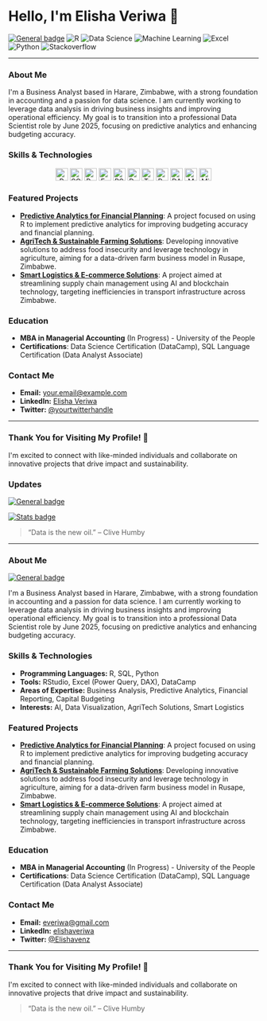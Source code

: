 # Hello, I'm Elisha Veriwa 👋


[![General badge](https://img.shields.io/badge/DataScience-Accounting-white.svg)](https://shields.io/)
![R](https://img.shields.io/badge/R-276DC3?style=flat&logo=R&logoColor=white)
![Data Science](https://img.shields.io/badge/Data%20Science-000000?style=flat&logo=data%20science)
![Machine Learning](https://img.shields.io/badge/Machine%20Learning-FFCA28?style=flat&logo=TensorFlow&logoColor=white)
![Excel](https://img.shields.io/badge/Excel-217346?style=flat&logo=microsoft%20excel&logoColor=white)
![Python](https://img.shields.io/badge/Python-3670A0?style=flat&logo=python&logoColor=white)
![Stackoverflow](https://img.shields.io/badge/Stackoverflow-FFA500?style=flat&logo=stackoverflow&logoColor=white)

---

### About Me
I'm a Business Analyst based in Harare, Zimbabwe, with a strong foundation in accounting and a passion for data science. I am currently working to leverage data analysis in driving business insights and improving operational efficiency. My goal is to transition into a professional Data Scientist role by June 2025, focusing on predictive analytics and enhancing budgeting accuracy.

### Skills & Technologies
<div align="center">
    <img src="https://img.shields.io/badge/R-276DC3?style=flat-square&logo=R&logoColor=white" alt="R" height="25"/>
    <img src="https://img.shields.io/badge/SQL-003B57?style=flat-square&logo=mysql&logoColor=white" alt="SQL" height="25"/>
    <img src="https://img.shields.io/badge/Python-3670A0?style=flat-square&logo=python&logoColor=white" alt="Python" height="25"/>
    <img src="https://img.shields.io/badge/Excel-217346?style=flat-square&logo=microsoft-excel&logoColor=white" alt="Excel" height="25"/>
    <img src="https://img.shields.io/badge/RStudio-75AADB?style=flat-square&logo=rstudio&logoColor=white" alt="RStudio" height="25"/>
    <img src="https://img.shields.io/badge/DataCamp-2A4C68?style=flat-square&logo=datacamp&logoColor=white" alt="DataCamp" height="25"/>
    <img src="https://img.shields.io/badge/Tableau-E97627?style=flat-square&logo=tableau&logoColor=white" alt="Tableau" height="25"/>
    <img src="https://img.shields.io/badge/Power_BI-F2C811?style=flat-square&logo=power-bi&logoColor=black" alt="Power BI" height="25"/>
    <img src="https://img.shields.io/badge/DAX-4479A1?style=flat-square&logo=microsoft&logoColor=white" alt="DAX" height="25"/>
    <img src="https://img.shields.io/badge/M_Language-5E5E5E?style=flat-square&logo=power-bi&logoColor=white" alt="M Language" height="25"/>
    <img src="https://img.shields.io/badge/Microsoft_Office-D83B01?style=flat-square&logo=microsoft-office&logoColor=white" alt="Microsoft Office" height="25"/>
</div>


### Featured Projects
- **[Predictive Analytics for Financial Planning](https://github.com/yourusername/project1)**: A project focused on using R to implement predictive analytics for improving budgeting accuracy and financial planning.
- **[AgriTech & Sustainable Farming Solutions](https://github.com/yourusername/project2)**: Developing innovative solutions to address food insecurity and leverage technology in agriculture, aiming for a data-driven farm business model in Rusape, Zimbabwe.
- **[Smart Logistics & E-commerce Solutions](https://github.com/yourusername/project3)**: A project aimed at streamlining supply chain management using AI and blockchain technology, targeting inefficiencies in transport infrastructure across Zimbabwe.

### Education
- **MBA in Managerial Accounting** (In Progress) - University of the People
- **Certifications**: Data Science Certification (DataCamp), SQL Language Certification (Data Analyst Associate)

### Contact Me
- **Email:** [your.email@example.com](mailto:your.email@example.com)
- **LinkedIn:** [Elisha Veriwa](https://www.linkedin.com/in/elishaveriwa)
- **Twitter:** [@yourtwitterhandle](https://twitter.com/yourtwitterhandle)

---

### Thank You for Visiting My Profile! 🚀
I'm excited to connect with like-minded individuals and collaborate on innovative projects that drive impact and sustainability.

### Updates
[![General badge](https://img.shields.io/badge/Maintained%3F-yes-green.svg)](https://shields.io/)

[![Stats badge](https://github-readme-stats.vercel.app/api?username=elshav&theme=blue-green.svg)](https://shields.io/)

> “Data is the new oil.” – Clive Humby


---

### About Me
[![General badge](https://img.shields.io/badge/DataScience-Accounting-white.svg)](https://shields.io/)

I'm a Business Analyst based in Harare, Zimbabwe, with a strong foundation in accounting and a passion for data science. I am currently working to leverage data analysis in driving business insights and improving operational efficiency. My goal is to transition into a professional Data Scientist role by June 2025, focusing on predictive analytics and enhancing budgeting accuracy.

### Skills & Technologies
- **Programming Languages:** R, SQL, Python
- **Tools:** RStudio, Excel (Power Query, DAX), DataCamp
- **Areas of Expertise:** Business Analysis, Predictive Analytics, Financial Reporting, Capital Budgeting
- **Interests:** AI, Data Visualization, AgriTech Solutions, Smart Logistics

### Featured Projects
- **[Predictive Analytics for Financial Planning](https://github.com/yourusername/project1)**: A project focused on using R to implement predictive analytics for improving budgeting accuracy and financial planning.
- **[AgriTech & Sustainable Farming Solutions](https://github.com/yourusername/project2)**: Developing innovative solutions to address food insecurity and leverage technology in agriculture, aiming for a data-driven farm business model in Rusape, Zimbabwe.
- **[Smart Logistics & E-commerce Solutions](https://github.com/yourusername/project3)**: A project aimed at streamlining supply chain management using AI and blockchain technology, targeting inefficiencies in transport infrastructure across Zimbabwe.

### Education
- **MBA in Managerial Accounting** (In Progress) - University of the People
- **Certifications**: Data Science Certification (DataCamp), SQL Language Certification (Data Analyst Associate)

### Contact Me
- **Email:** [everiwa@gmail.com](mailto:everiwa@gmail.com)
- **LinkedIn:** [elishaveriwa](https://www.linkedin.com/in/elishaveriwa)
- **Twitter:** [@Elishavenz](https://twitter.com/Elishavenz)

---

### Thank You for Visiting My Profile! 🚀
I'm excited to connect with like-minded individuals and collaborate on innovative projects that drive impact and sustainability.

> “Data is the new oil.” – Clive Humby
